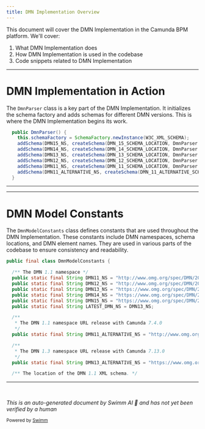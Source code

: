 ```yaml
---
title: DMN Implementation Overview
---
```

This document will cover the DMN Implementation in the Camunda BPM platform. We'll cover:

1. What DMN Implementation does
2. How DMN Implementation is used in the codebase
3. Code snippets related to DMN Implementation

<SwmSnippet path="/model-api/dmn-model/src/main/java/org/camunda/bpm/model/dmn/impl/DmnParser.java" line="52">

---

# DMN Implementation in Action

The `DmnParser` class is a key part of the DMN Implementation. It initializes the schema factory and adds schemas for different DMN versions. This is where the DMN Implementation begins its work.

```java
  public DmnParser() {
    this.schemaFactory = SchemaFactory.newInstance(W3C_XML_SCHEMA);
    addSchema(DMN15_NS, createSchema(DMN_15_SCHEMA_LOCATION, DmnParser.class.getClassLoader()));
    addSchema(DMN14_NS, createSchema(DMN_14_SCHEMA_LOCATION, DmnParser.class.getClassLoader()));
    addSchema(DMN13_NS, createSchema(DMN_13_SCHEMA_LOCATION, DmnParser.class.getClassLoader()));
    addSchema(DMN12_NS, createSchema(DMN_12_SCHEMA_LOCATION, DmnParser.class.getClassLoader()));
    addSchema(DMN11_NS, createSchema(DMN_11_SCHEMA_LOCATION, DmnParser.class.getClassLoader()));
    addSchema(DMN11_ALTERNATIVE_NS, createSchema(DMN_11_ALTERNATIVE_SCHEMA_LOCATION, DmnParser.class.getClassLoader()));
  }
```

---

</SwmSnippet>

<SwmSnippet path="/model-api/dmn-model/src/main/java/org/camunda/bpm/model/dmn/impl/DmnModelConstants.java" line="19">

---

# DMN Model Constants

The `DmnModelConstants` class defines constants that are used throughout the DMN Implementation. These constants include DMN namespaces, schema locations, and DMN element names. They are used in various parts of the codebase to ensure consistency and readability.

```java
public final class DmnModelConstants {

  /** The DMN 1.1 namespace */
  public static final String DMN11_NS = "http://www.omg.org/spec/DMN/20151101/dmn.xsd";
  public static final String DMN12_NS = "http://www.omg.org/spec/DMN/20180521/MODEL/";
  public static final String DMN13_NS = "https://www.omg.org/spec/DMN/20191111/MODEL/";
  public static final String DMN14_NS = "https://www.omg.org/spec/DMN/20211108/MODEL/";
  public static final String DMN15_NS = "https://www.omg.org/spec/DMN/20230324/MODEL/";
  public static final String LATEST_DMN_NS = DMN13_NS;

  /**
   * The DMN 1.1 namespace URL release with Camunda 7.4.0
   */
  public static final String DMN11_ALTERNATIVE_NS = "http://www.omg.org/spec/DMN/20151101/dmn11.xsd";

  /**
   * The DMN 1.3 namespace URL release with Camunda 7.13.0
   */
  public static final String DMN13_ALTERNATIVE_NS = "https://www.omg.org/spec/DMN/20191111/DMN13.xsd";

  /** The location of the DMN 1.1 XML schema. */
```

---

</SwmSnippet>

&nbsp;

*This is an auto-generated document by Swimm AI 🌊 and has not yet been verified by a human*

<SwmMeta version="3.0.0" repo-id="Z2l0aHViJTNBJTNBREVNTy1jYW11bmRhLWJwbS1wbGF0Zm9ybSUzQSUzQXN3aW1taW8=" repo-name="DEMO-camunda-bpm-platform"><sup>Powered by [Swimm](/)</sup></SwmMeta>
